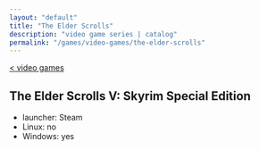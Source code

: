 ```yaml
---
layout: "default"
title: "The Elder Scrolls"
description: "video game series | catalog"
permalink: "/games/video-games/the-elder-scrolls"
---
```

[< video games](video-games.md)

## The Elder Scrolls V: Skyrim Special Edition

- launcher: Steam
- Linux: no
- Windows: yes
